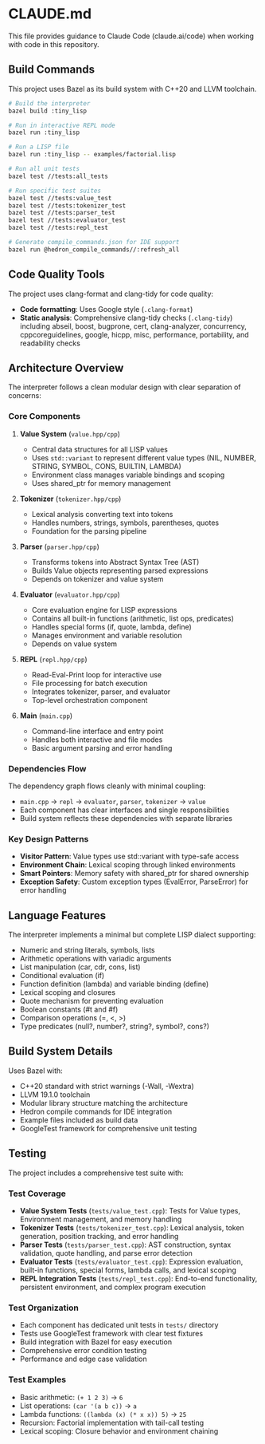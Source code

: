 # CLAUDE.md

This file provides guidance to Claude Code (claude.ai/code) when working with code in this repository.

## Build Commands

This project uses Bazel as its build system with C++20 and LLVM toolchain.

```bash
# Build the interpreter
bazel build :tiny_lisp

# Run in interactive REPL mode
bazel run :tiny_lisp

# Run a LISP file
bazel run :tiny_lisp -- examples/factorial.lisp

# Run all unit tests
bazel test //tests:all_tests

# Run specific test suites
bazel test //tests:value_test
bazel test //tests:tokenizer_test
bazel test //tests:parser_test
bazel test //tests:evaluator_test
bazel test //tests:repl_test

# Generate compile_commands.json for IDE support
bazel run @hedron_compile_commands//:refresh_all
```

## Code Quality Tools

The project uses clang-format and clang-tidy for code quality:

- **Code formatting**: Uses Google style (`.clang-format`)
- **Static analysis**: Comprehensive clang-tidy checks (`.clang-tidy`) including abseil, boost, bugprone, cert, clang-analyzer, concurrency, cppcoreguidelines, google, hicpp, misc, performance, portability, and readability checks

## Architecture Overview

The interpreter follows a clean modular design with clear separation of concerns:

### Core Components

1. **Value System** (`value.hpp/cpp`)
   - Central data structures for all LISP values
   - Uses `std::variant` to represent different value types (NIL, NUMBER, STRING, SYMBOL, CONS, BUILTIN, LAMBDA)
   - Environment class manages variable bindings and scoping
   - Uses shared_ptr for memory management

2. **Tokenizer** (`tokenizer.hpp/cpp`)
   - Lexical analysis converting text into tokens
   - Handles numbers, strings, symbols, parentheses, quotes
   - Foundation for the parsing pipeline

3. **Parser** (`parser.hpp/cpp`)
   - Transforms tokens into Abstract Syntax Tree (AST)
   - Builds Value objects representing parsed expressions
   - Depends on tokenizer and value system

4. **Evaluator** (`evaluator.hpp/cpp`)
   - Core evaluation engine for LISP expressions
   - Contains all built-in functions (arithmetic, list ops, predicates)
   - Handles special forms (if, quote, lambda, define)
   - Manages environment and variable resolution
   - Depends on value system

5. **REPL** (`repl.hpp/cpp`)
   - Read-Eval-Print loop for interactive use
   - File processing for batch execution
   - Integrates tokenizer, parser, and evaluator
   - Top-level orchestration component

6. **Main** (`main.cpp`)
   - Command-line interface and entry point
   - Handles both interactive and file modes
   - Basic argument parsing and error handling

### Dependencies Flow

The dependency graph flows cleanly with minimal coupling:
- `main.cpp` → `repl` → `evaluator`, `parser`, `tokenizer` → `value`
- Each component has clear interfaces and single responsibilities
- Build system reflects these dependencies with separate libraries

### Key Design Patterns

- **Visitor Pattern**: Value types use std::variant with type-safe access
- **Environment Chain**: Lexical scoping through linked environments
- **Smart Pointers**: Memory safety with shared_ptr for shared ownership
- **Exception Safety**: Custom exception types (EvalError, ParseError) for error handling

## Language Features

The interpreter implements a minimal but complete LISP dialect supporting:
- Numeric and string literals, symbols, lists
- Arithmetic operations with variadic arguments
- List manipulation (car, cdr, cons, list)
- Conditional evaluation (if)
- Function definition (lambda) and variable binding (define)
- Lexical scoping and closures
- Quote mechanism for preventing evaluation
- Boolean constants (#t and #f)
- Comparison operations (=, <, >)
- Type predicates (null?, number?, string?, symbol?, cons?)

## Build System Details

Uses Bazel with:
- C++20 standard with strict warnings (-Wall, -Wextra)
- LLVM 19.1.0 toolchain
- Modular library structure matching the architecture
- Hedron compile commands for IDE integration
- Example files included as build data
- GoogleTest framework for comprehensive unit testing

## Testing

The project includes a comprehensive test suite with:

### Test Coverage
- **Value System Tests** (`tests/value_test.cpp`): Tests for Value types, Environment management, and memory handling
- **Tokenizer Tests** (`tests/tokenizer_test.cpp`): Lexical analysis, token generation, position tracking, and error handling
- **Parser Tests** (`tests/parser_test.cpp`): AST construction, syntax validation, quote handling, and parse error detection
- **Evaluator Tests** (`tests/evaluator_test.cpp`): Expression evaluation, built-in functions, special forms, lambda calls, and lexical scoping
- **REPL Integration Tests** (`tests/repl_test.cpp`): End-to-end functionality, persistent environment, and complex program execution

### Test Organization
- Each component has dedicated unit tests in `tests/` directory
- Tests use GoogleTest framework with clear test fixtures
- Build integration with Bazel for easy execution
- Comprehensive error condition testing
- Performance and edge case validation

### Test Examples
- Basic arithmetic: `(+ 1 2 3)` → `6`
- List operations: `(car '(a b c))` → `a`
- Lambda functions: `((lambda (x) (* x x)) 5)` → `25`
- Recursion: Factorial implementation with tail-call testing
- Lexical scoping: Closure behavior and environment chaining